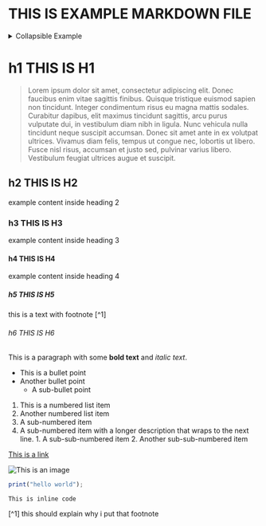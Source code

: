 # THIS IS EXAMPLE MARKDOWN FILE

<details>
  <summary>Collapsible Example</summary>
    Hidden content inside a collapsible section.
</details>

# h1 THIS IS H1

> Lorem ipsum dolor sit amet, consectetur adipiscing elit. Donec faucibus enim vitae sagittis finibus. Quisque tristique euismod sapien non tincidunt. Integer condimentum risus eu magna mattis sodales. Curabitur dapibus, elit maximus tincidunt sagittis, arcu purus vulputate dui, in vestibulum diam nibh in ligula. Nunc vehicula nulla tincidunt neque suscipit accumsan. Donec sit amet ante in ex volutpat ultrices. Vivamus diam felis, tempus ut congue nec, lobortis ut libero. Fusce nisl risus, accumsan et justo sed, pulvinar varius libero. Vestibulum feugiat ultrices augue et suscipit.

## h2 THIS IS H2

example content inside heading 2

### h3 THIS IS H3

example content inside heading 3

#### h4 THIS IS H4

example content inside heading 4

##### h5 THIS IS H5

this is a text with footnote [^1]

###### h6 THIS IS H6

This is a paragraph with some **bold text** and *italic text*.

- This is a bullet point
- Another bullet point
  - A sub-bullet point

1. This is a numbered list item
2. Another numbered list item
  1. A sub-numbered item
  2. A sub-numbered item with a longer description that wraps to the next line.
    1. A sub-sub-numbered item
    2. Another sub-sub-numbered item

[This is a link](http://example.com)

![This is an image](http://example.com/image.jpg)

```javascript
print("hello world");
```

`This is inline code`

[^1] this should explain why i put that footnote